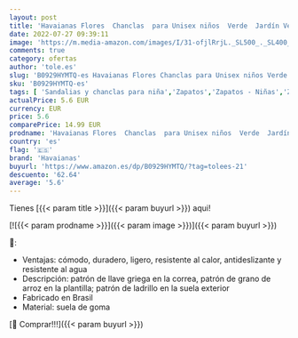 ```yaml
---
layout: post
title: 'Havaianas Flores  Chanclas  para Unisex niños  Verde  Jardín Verde   23/24 EU'
date: 2022-07-27 09:39:11
image: 'https://m.media-amazon.com/images/I/31-ofjlRrjL._SL500_._SL400_.jpg'
comments: true
category: ofertas
author: 'tole.es'
slug: 'B0929HYMTQ-es Havaianas Flores Chanclas para Unisex niños Verde Jardín...'
sku: 'B0929HYMTQ-es'
tags: [ 'Sandalias y chanclas para niña','Zapatos','Zapatos - Niñas','Zapatos y complementos','chanclas','havaianas','🇪🇸', ]
actualPrice: 5.6 EUR
currency: EUR
price: 5.6
comparePrice: 14.99 EUR
prodname: 'Havaianas Flores  Chanclas  para Unisex niños  Verde  Jardín Verde   23/24 EU'
country: 'es'
flag: '🇪🇸'
brand: 'Havaianas'
buyurl: 'https://www.amazon.es/dp/B0929HYMTQ/?tag=tolees-21'
descuento: '62.64'
average: '5.6'
---
```


Tienes [{{< param title >}}]({{< param buyurl >}}) aqui!

[![{{< param prodname >}}]({{< param image >}})]({{< param buyurl >}})

🔎:

- Ventajas: cómodo, duradero, ligero, resistente al calor, antideslizante y resistente al agua
- Descripción: patrón de llave griega en la correa, patrón de grano de arroz en la plantilla; patrón de ladrillo en la suela exterior
- Fabricado en Brasil
- Material: suela de goma

[🛒 Comprar!!!]({{< param buyurl >}})
